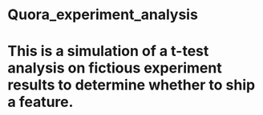 # Quora_experiment_analysis

# This is a simulation of a t-test analysis on fictious experiment results to determine whether to ship a feature.
